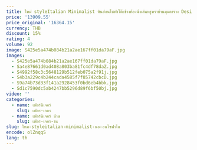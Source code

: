 ```yaml
---
title: ใหม่ styleItalian Minimalist หินอ่อนโซฟาโต๊ะข้างห้องนั่งเล่นหรูหราบ้านมุมตาราง Designer เฟอร์นิเจอร์ living ro
price: '13909.55'
price_original: '16364.15'
currency: THB
discount: 15%
rating: 4
volume: 92
image: S425e5a474b084b21a2ae167ff01da79aF.jpg
images:
  - S425e5a474b084b21a2ae167ff01da79aF.jpg
  - Sa4e87661d0ad408a803ba81fc4df78daZ.jpg
  - S4992f58c3c5648129b512feb075a2f91j.jpg
  - S4b3a229c4b244cada4585f7f85742cbcD.jpg
  - S9a74b73d33f141a2928453f0bd6eb4bbk.jpg
  - Sd1c7590dc5ab4247bb5296d89f6bf50bj.jpg
video: ''
categories:
  - name: เฟอร์นิเจอร์
    slug: เฟอร-เจอร
  - name: เฟอร์นิเจอร์ บ้าน
    slug: เฟอร-เจอร-าน
slug: ใหม-styleitalian-minimalist-นอ-อนโซฟาโต
encode: olZnqqS
lang: th
---
```

  